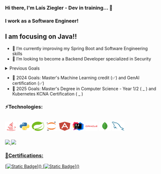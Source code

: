 ### Hi there, I'm Laís Ziegler - Dev in training... 👋
### I work as a Software Engineer!


## I am focusing on Java!!
- 🔭 I’m currently improving my Spring Boot and Software Engineering skills
- 🧠 I’m looking to become a Backend Developer specialized in Security

<details>
  <summary>Previous Goals</summary>
  
- 🥅 2021 Goals: Get a Junior job as a developer (✅)  
- 🥅 2022 Goals: Graduate (✅) and get a certification (✅)
- 🥅 2023 Goals: Java Certified Foundations Associate 1Z0-811 (✅)
</details>

- 🥅 2024 Goals: Master's Machine Learning credit (✅) and GenAI certification (✅)
- 🥅 2025 Goals: Master's Degree in Computer Science - Year 1/2 ( _ ) and Kubernetes KCNA Certification ( _ )

### ⚡Technologies:
<div style="display: inline_block"><br>
  <img align="center" alt="laiszig's GitHub" height="30" width="40" src="https://raw.githubusercontent.com/devicons/devicon/master/icons/java/java-plain.svg">
  <img align="center" alt="laiszig's GitHub" height="30" width="40" src="https://github.com/devicons/devicon/blob/master/icons/python/python-original.svg">
  <img align="center" alt="laiszig's GitHub" height="30" width="40" src="https://github.com/devicons/devicon/blob/master/icons/spring/spring-original.svg">
  <img align="center" alt="laiszig's GitHub" height="30" width="40" src="https://github.com/devicons/devicon/blob/master/icons/jupyter/jupyter-original.svg">
  <img align="center" alt="laiszig's GitHub" height="30" width="40" src="https://github.com/devicons/devicon/blob/master/icons/angularjs/angularjs-plain.svg">
  <img align="center" alt="laiszig's GitHub" height="30" width="40" src="https://github.com/devicons/devicon/blob/master/icons/intellij/intellij-original.svg">
  <img align="center" alt="laiszig's GitHu" height="30" width="40" src="https://github.com/devicons/devicon/blob/master/icons/oracle/oracle-original.svg">
  <img align="center" alt="laiszig's GitHub" height="30" width="40" src="https://github.com/devicons/devicon/blob/master/icons/mongodb/mongodb-original.svg">
  <img align="center" alt="laiszig's GitHub" height="30" width="40" src="https://github.com/devicons/devicon/blob/master/icons/mysql/mysql-original.svg">
</div>

##

<div>
  <a href="https://github.com/laiszig">
  <img height="151em" src="https://github-readme-stats.vercel.app/api?username=laiszig&show_icons=true&theme=blue-green&include_all_commits=true&count_private=true"/>
  <img height="151em" src="https://github-readme-stats.vercel.app/api/top-langs/?username=laiszig&theme=blue-green&layout=compact&langs_count=20&size_weight=0.5&count_weight=0.5"/>   
</div>

### 🏅Certifications:
[![Static Badge](https://img.shields.io/badge/Oracle-1Z0--811-red.svg?)]()
[![Static Badge](https://img.shields.io/badge/Dell_Technologies-GenAI-blue.svg?)]()

[linkedin]: https://www.linkedin.com/in/lais-ziegler-4a4880101/

